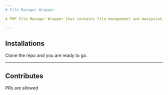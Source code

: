 ```yaml
---
# File Manager Wrapper

A PHP File Manager Wrapper that contains file management and manipulation functions

---
```


## Installations

Clone the repo and you are ready to go.

---

## Contributes

PRs are allowed
